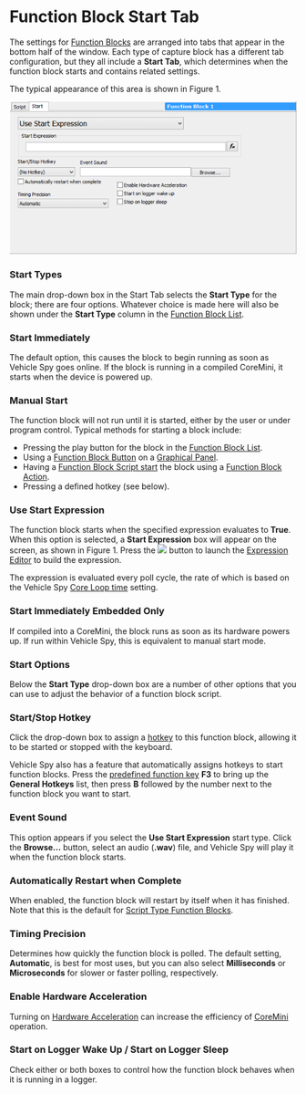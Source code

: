 # Function Block Start Tab

The settings for [Function Blocks](./) are arranged into tabs that appear in the bottom half of the window. Each type of capture block has a different tab configuration, but they all include a **Start Tab**, which determines when the function block starts and contains related settings.

The typical appearance of this area is shown in Figure 1.

![Figure 1: Function Block Start Tab.](../../../.gitbook/assets/function_block_start_tab.gif)

### Start Types

The main drop-down box in the Start Tab selects the **Start Type** for the block; there are four options. Whatever choice is made here will also be shown under the **Start Type** column in the [Function Block List](function-block-list.md).

### Start Immediately

The default option, this causes the block to begin running as soon as Vehicle Spy goes online. If the block is running in a compiled CoreMini, it starts when the device is powered up.

### Manual Start

The function block will not run until it is started, either by the user or under program control. Typical methods for starting a block include:

* Pressing the play button for the block in the [Function Block List](function-block-list.md).
* Using a [Function Block Button](../../main-menu-measurement/graphical-panels/graphical-panels-tools/graphical-panel-controls-function-block-button.md) on a [Graphical Panel](../../main-menu-measurement/graphical-panels/).
* Having a [Function Block Script start](function-blocks-types/script-type-function-block.md) the block using a [Function Block Action](function-blocks-types/script-type-function-block-commands/script-type-function-block-command-function-block-action.md).
* Pressing a defined hotkey (see below).

### Use Start Expression

The function block starts when the specified expression evaluates to **True**. When this option is selected, a **Start Expression** box will appear on the screen, as shown in Figure 1. Press the ![](https://cdn.intrepidcs.net/support/VehicleSpy/assets/Functionbutton.gif) button to launch the [Expression Editor](../../../shared-features-in-vehicle-spy/shared-features-expression-builder.md) to build the expression.

The expression is evaluated every poll cycle, the rate of which is based on the Vehicle Spy [Core Loop time](../../main-menu-tools/tools-options/options-performance-settings.md) setting.

### Start Immediately Embedded Only

If compiled into a CoreMini, the block runs as soon as its hardware powers up. If run within Vehicle Spy, this is equivalent to manual start mode.

### Start Options

Below the **Start Type** drop-down box are a number of other options that you can use to adjust the behavior of a function block script.

### Start/Stop Hotkey

Click the drop-down box to assign a [hotkey](function-blocks-types/function-blocks-hotkeys.md) to this function block, allowing it to be started or stopped with the keyboard.

Vehicle Spy also has a feature that automatically assigns hotkeys to start function blocks. Press the [predefined function key](../../../shared-features-in-vehicle-spy/shared-features-predefined-function-keys.md) **F3** to bring up the **General Hotkeys** list, then press **B** followed by the number next to the function block you want to start.

### Event Sound

This option appears if you select the **Use Start Expression** start type. Click the **Browse...** button, select an audio (**.wav**) file, and Vehicle Spy will play it when the function block starts.

### Automatically Restart when Complete

When enabled, the function block will restart by itself when it has finished. Note that this is the default for [Script Type Function Blocks](function-blocks-types/script-type-function-block.md).

### Timing Precision

Determines how quickly the function block is polled. The default setting, **Automatic**, is best for most uses, but you can also select **Milliseconds** or **Microseconds** for slower or faster polling, respectively.

### Enable Hardware Acceleration

Turning on [Hardware Acceleration](../../main-menu-tools/tools-utilities/utilities-hardware-acceleration.md) can increase the efficiency of [CoreMini](../../main-menu-tools/utilities-coremini-console/) operation.

### Start on Logger Wake Up / Start on Logger Sleep

Check either or both boxes to control how the function block behaves when it is running in a logger.
